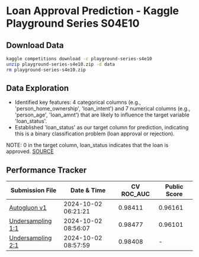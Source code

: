 # Loan Approval Prediction - Kaggle Playground Series S04E10

## Download Data


```bash
kaggle competitions download -c playground-series-s4e10
unzip playground-series-s4e10.zip -d data
rm playground-series-s4e10.zip
```

## Data Exploration


- Identified key features: 4 categorical columns (e.g., 'person_home_ownership', 'loan_intent') and 7 numerical columns (e.g., 'person_age', 'loan_amnt') that are likely to influence the target variable 'loan_status'.
- Established 'loan_status' as our target column for prediction, indicating this is a binary classification problem (loan approval or rejection).

NOTE: 0 in the target column, loan_status indicates that the loan is approved. [SOURCE](https://www.kaggle.com/competitions/playground-series-s4e10/discussion/536981)

## Performance Tracker

| Submission File | Date & Time | CV ROC_AUC | Public Score |
|-----------------|-------------|------------|--------------|
| [Autogluon v1](predictions/submission_autogluon_2024-10-02_06-21-21.csv) | 2024-10-02 06:21:21 | 0.98411 | 0.96161 |
| [Undersampling 1:1](predictions/submission_autogluon_2024-10-02_08-56-07.csv) | 2024-10-02 08:56:07 | 0.98477 | 0.96101 |
| [Undersampling 2:1](predictions/submission_autogluon_2024-10-02_08-57-59.csv) | 2024-10-02 08:57:59 | 0.98408 | - |

